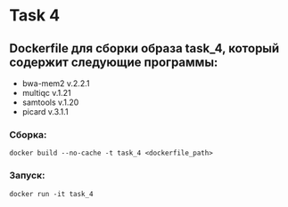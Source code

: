 # Task 4
## Dockerfile для сборки образа task_4, который содержит следующие программы:
- bwa-mem2 v.2.2.1
- multiqc v.1.21
- samtools v.1.20
- picard v.3.1.1

### Сборка:
`docker build --no-cache -t task_4 <dockerfile_path>`

### Запуск:
`docker run -it task_4`
